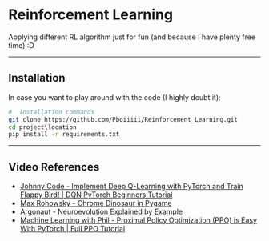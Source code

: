 # Reinforcement Learning

Applying different RL algorithm just for fun (and because I have plenty free time) \:D

---

## Installation

In case you want to play around with the code (I highly doubt it):

```sh
#  Installation commands
git clone https://github.com/Pboiiiii/Reinforcement_Learning.git
cd project\location
pip install -r requirements.txt
```

---

## Video References

- [Johnny Code - Implement Deep Q-Learning with PyTorch and Train Flappy Bird! | DQN PyTorch Beginners Tutorial](https://www.youtube.com/watch?v=arR7KzlYs4w\&list=PL58zEckBH8fCMIVzQCRSZVPUp3ZAVagWi)
- [Max Rohowsky - Chrome Dinosaur in Pygame](https://www.youtube.com/playlist?list=PL30AETbxgR-fAbwiuU1vDl3owNUPUuVrz)
- [Argonaut - Neuroevolution Explained by Example](https://www.youtube.com/watch?v=9Zk_hY_CjiE\&t)
- [Machine Learning with Phil - Proximal Policy Optimization (PPO) is Easy With PyTorch | Full PPO Tutorial](https://youtu.be/hlv79rcHws0?si=rwbbEseBw22-I0IW)

